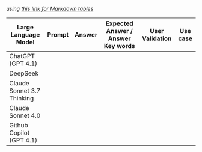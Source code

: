 *using [this link for Markdown tables](https://www.tablesgenerator.com/markdown_tables)*

| Large Language Model       | Prompt | Answer | Expected Answer / Answer Key words | User Validation | Use case |
| -------------------------- | ------ | ------ | ---------------------------------- | --------------- | -------- |
| ChatGPT (GPT 4.1)          |        |        |                                    |                 |          |
| DeepSeek                   |        |        |                                    |                 |          |
| Claude Sonnet 3.7 Thinking |        |        |                                    |                 |          |
| Claude Sonnet 4.0          |        |        |                                    |                 |          |
| Github Copilot (GPT 4.1)   |        |        |                                    |                 |          |